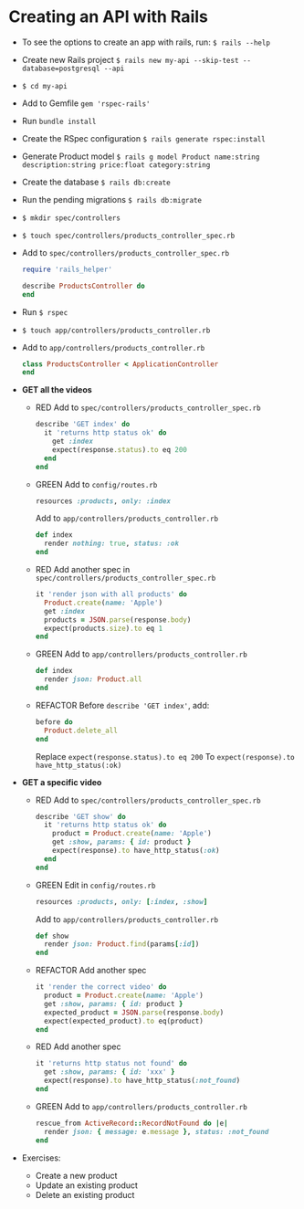 # Creating an API with Rails

- To see the options to create an app with rails, run:
  `$ rails --help`
- Create new Rails project
  `$ rails new my-api --skip-test --database=postgresql --api`
- `$ cd my-api`
- Add to Gemfile
  `gem 'rspec-rails'`
- Run `bundle install`
- Create the RSpec configuration
  `$ rails generate rspec:install`
- Generate Product model
  `$ rails g model Product name:string description:string price:float category:string`
- Create the database
  `$ rails db:create`
- Run the pending migrations
  `$ rails db:migrate`
- `$ mkdir spec/controllers`
- `$ touch spec/controllers/products_controller_spec.rb`
- Add to `spec/controllers/products_controller_spec.rb`
  ```ruby
  require 'rails_helper'

  describe ProductsController do
  end
  ```
- Run `$ rspec`
- `$ touch app/controllers/products_controller.rb`
- Add to `app/controllers/products_controller.rb`
  ```ruby
  class ProductsController < ApplicationController
  end
  ```
- **GET all the videos**
  - RED
    Add to `spec/controllers/products_controller_spec.rb`
    ```ruby
    describe 'GET index' do
      it 'returns http status ok' do
        get :index
        expect(response.status).to eq 200
      end
    end
    ```
  - GREEN
    Add to `config/routes.rb`
    ```ruby
    resources :products, only: :index
    ```
    Add to `app/controllers/products_controller.rb`
    ```ruby
    def index
      render nothing: true, status: :ok
    end
    ```
  - RED
    Add another spec in `spec/controllers/products_controller_spec.rb`
    ```ruby
    it 'render json with all products' do
      Product.create(name: 'Apple')
      get :index
      products = JSON.parse(response.body)
      expect(products.size).to eq 1
    end
    ```
  - GREEN
    Add to `app/controllers/products_controller.rb`
    ```ruby
    def index
      render json: Product.all
    end
    ```
  - REFACTOR
    Before `describe 'GET index'`, add:
    ```ruby
    before do
      Product.delete_all
    end
    ```
    Replace
    `expect(response.status).to eq 200`
    To
    `expect(response).to have_http_status(:ok)`

- **GET a specific video**
  - RED
    Add to `spec/controllers/products_controller_spec.rb`
    ```ruby
    describe 'GET show' do
      it 'returns http status ok' do
        product = Product.create(name: 'Apple')
        get :show, params: { id: product }
        expect(response).to have_http_status(:ok)
      end
    end
    ````
  - GREEN
    Edit in `config/routes.rb`
    ```ruby
    resources :products, only: [:index, :show]
    ```
    Add to `app/controllers/products_controller.rb`
    ```ruby
    def show
      render json: Product.find(params[:id])
    end
    ```
  - REFACTOR
    Add another spec
    ```ruby
    it 'render the correct video' do
      product = Product.create(name: 'Apple')
      get :show, params: { id: product }
      expected_product = JSON.parse(response.body)
      expect(expected_product).to eq(product)
    end
    ```
  - RED
    Add another spec
    ```ruby
    it 'returns http status not found' do
      get :show, params: { id: 'xxx' }
      expect(response).to have_http_status(:not_found)
    end
    ```
  - GREEN
    Add to `app/controllers/products_controller.rb`
    ```ruby
    rescue_from ActiveRecord::RecordNotFound do |e|
      render json: { message: e.message }, status: :not_found
    end
    ```
- Exercises:
  - Create a new product
  - Update an existing product
  - Delete an existing product
